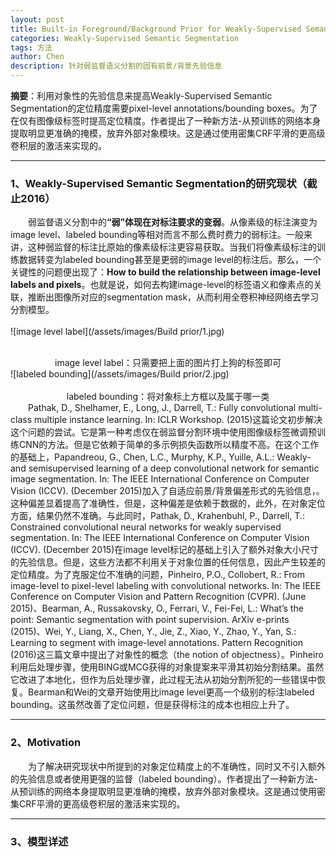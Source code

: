 ```yaml
---
layout: post
title: Built-in Foreground/Background Prior for Weakly-Supervised Semantic Segmentation
categories: Weakly-Supervised Semantic Segmentation
tags: 方法
author: Chen
description: 针对弱监督语义分割的固有前景/背景先验信息
---
```


**摘要**：利用对象性的先验信息来提高Weakly-Supervised Semantic Segmentation的定位精度需要pixel-level annotations/bounding boxes。为了在仅有图像级标签时提高定位精度。作者提出了一种新方法-从预训练的网络本身提取明显更准确的掩模，放弃外部对象模块。这是通过使用密集CRF平滑的更高级卷积层的激活来实现的。

---

### 1、Weakly-Supervised Semantic Segmentation的研究现状（截止2016）
&emsp;&emsp;弱监督语义分割中的<b>“弱”体现在对标注要求的变弱</b>。从像素级的标注演变为image level、labeled bounding等相对而言不那么费时费力的弱标注。一般来讲，这种弱监督的标注比原始的像素级标注更容易获取。当我们将像素级标注的训练数据转变为labeled bounding甚至是更弱的image level的标注后。那么，一个关键性的问题便出现了：<b>How to build the relationship between image-level labels and pixels</b>。也就是说，如何去构建image-level的标签语义和像素点的关联，推断出图像所对应的segmentation mask，从而利用全卷积神经网络去学习分割模型。<br><br>
![image level label](/assets/images/Build prior/1.jpg) <br><br>
<center>image level label：只需要把上面的图片打上狗的标签即可</center>
![labeled bounding](/assets/images/Build prior/2.jpg) <br><br>
<center>labeled bounding：将对象标上方框以及属于哪一类</center>
&emsp;&emsp;Pathak, D., Shelhamer, E., Long, J., Darrell, T.: Fully convolutional multi-class multiple instance learning. In: ICLR Workshop. (2015)这篇论文初步解决这个问题的尝试。它是第一种考虑仅在弱监督分割环境中使用图像级标签微调预训练CNN的方法。但是它依赖于简单的多示例损失函数所以精度不高。在这个工作的基础上，Papandreou, G., Chen, L.C., Murphy, K.P., Yuille, A.L.: Weakly- and semisupervised learning of a deep convolutional network for semantic image segmentation. In: The IEEE International Conference on Computer Vision (ICCV). (December 2015)加入了自适应前景/背景偏差形式的先验信息，。这种偏差显着提高了准确性，但是，这种偏差是依赖于数据的，此外，在对象定位方面，结果仍然不准确。与此同时，Pathak, D., Krahenbuhl, P., Darrell, T.: Constrained convolutional neural networks for weakly supervised segmentation. In: The IEEE International Conference on Computer Vision (ICCV). (December 2015)在image level标记的基础上引入了额外对象大小尺寸的先验信息。但是，这些方法都不利用关于对象位置的任何信息，因此产生较差的定位精度。为了克服定位不准确的问题，Pinheiro, P.O., Collobert, R.: From image-level to pixel-level labeling with convolutional networks. In: The IEEE Conference on Computer Vision and Pattern Recognition (CVPR). (June 2015)、Bearman, A., Russakovsky, O., Ferrari, V., Fei-Fei, L.: What’s the point: Semantic segmentation with point supervision. ArXiv e-prints (2015)、Wei, Y., Liang, X., Chen, Y., Jie, Z., Xiao, Y., Zhao, Y., Yan, S.: Learning to segment with image-level annotations. Pattern Recognition (2016)这三篇文章中提出了对象性的概念（the notion of objectness）。Pinheiro利用后处理步骤，使用BING或MCG获得的对象提案来平滑其初始分割结果。虽然它改进了本地化，但作为后处理步骤，此过程无法从初始分割所犯的一些错误中恢复。Bearman和Wei的文章开始使用比image level更高一个级别的标注labeled bounding。这虽然改善了定位问题，但是获得标注的成本也相应上升了。

---

### 2、Motivation
&emsp;&emsp;为了解决研究现状中所提到的对象定位精度上的不准确性，同时又不引入额外的先验信息或者使用更强的监督（labeled bounding）。作者提出了一种新方法-从预训练的网络本身提取明显更准确的掩模，放弃外部对象模块。这是通过使用密集CRF平滑的更高级卷积层的激活来实现的。

---

### 3、模型详述
&emsp;&emsp;
